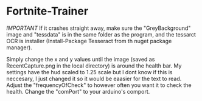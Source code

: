 # Fortnite-Trainer

*IMPORTANT* If it crashes straight away, make sure the "GreyBackground" image and "tessdata" is in the same folder as the program, and the tessarct OCR is installer (Install-Package Tesseract from th nuget package manager).

Simply change the x and y values until the image (saved as RecentCapture.png in the local directory) is around the health bar. My settings have the hud scaled to 1.25 scale but I dont know if this is neccesary, I just changed it so it would be eaasier for the text to read.
Adjust the "frequencyOfCheck" to however often you want it to check the health.
Change the "comPort" to your arduino's comport.
